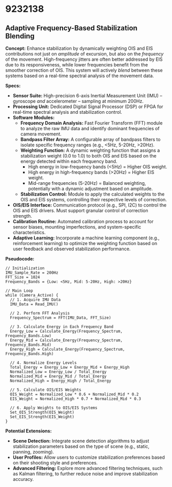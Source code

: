 # 9232138

## Adaptive Frequency-Based Stabilization Blending

**Concept:** Enhance stabilization by dynamically weighting OIS and EIS contributions not just on *amplitude* of excursion, but also on the *frequency* of the movement. High-frequency jitters are often better addressed by EIS due to its responsiveness, while lower frequencies benefit from the smoother correction of OIS. This system will actively *blend* between these systems based on a real-time spectral analysis of the movement data.

**Specs:**

*   **Sensor Suite:** High-precision 6-axis Inertial Measurement Unit (IMU) – gyroscope *and* accelerometer – sampling at minimum 200Hz.
*   **Processing Unit:** Dedicated Digital Signal Processor (DSP) or FPGA for real-time spectral analysis and stabilization control.
*   **Software Modules:**
    *   **Frequency Domain Analysis:** Fast Fourier Transform (FFT) module to analyze the raw IMU data and identify dominant frequencies of camera movement.
    *   **Bandpass Filter Array:**  A configurable array of bandpass filters to isolate specific frequency ranges (e.g., <5Hz, 5-20Hz, >20Hz).
    *   **Weighting Function:** A dynamic weighting function that assigns a stabilization weight (0.0 to 1.0) to both OIS and EIS based on the energy detected within each frequency band. 
        *   High energy in low-frequency bands (<5Hz) = Higher OIS weight.
        *   High energy in high-frequency bands (>20Hz) = Higher EIS weight.
        *   Mid-range frequencies (5-20Hz) =  Balanced weighting, potentially with a dynamic adjustment based on amplitude.
    *   **Stabilization Control:** Module to apply the calculated weights to the OIS and EIS systems, controlling their respective levels of correction.
*   **OIS/EIS Interface:**  Communication protocol (e.g., SPI, I2C) to control the OIS and EIS drivers. Must support granular control of correction strength.
*   **Calibration Routine:** Automated calibration process to account for sensor biases, mounting imperfections, and system-specific characteristics.
*   **Adaptive Learning:** Incorporate a machine learning component (e.g., reinforcement learning) to optimize the weighting function based on user feedback and observed stabilization performance.

**Pseudocode:**

```
// Initialization
IMU_Sample_Rate = 200Hz
FFT_Size = 1024
Frequency_Bands = {Low: <5Hz, Mid: 5-20Hz, High: >20Hz}

// Main Loop
while (Camera_Active) {
  // 1. Acquire IMU Data
  IMU_Data = Read_IMU()

  // 2. Perform FFT Analysis
  Frequency_Spectrum = FFT(IMU_Data, FFT_Size)

  // 3. Calculate Energy in Each Frequency Band
  Energy_Low = Calculate_Energy(Frequency_Spectrum, Frequency_Bands.Low)
  Energy_Mid = Calculate_Energy(Frequency_Spectrum, Frequency_Bands.Mid)
  Energy_High = Calculate_Energy(Frequency_Spectrum, Frequency_Bands.High)

  // 4. Normalize Energy Levels
  Total_Energy = Energy_Low + Energy_Mid + Energy_High
  Normalized_Low = Energy_Low / Total_Energy
  Normalized_Mid = Energy_Mid / Total_Energy
  Normalized_High = Energy_High / Total_Energy

  // 5. Calculate OIS/EIS Weights
  OIS_Weight = Normalized_Low * 0.6 + Normalized_Mid * 0.2
  EIS_Weight = Normalized_High * 0.7 + Normalized_Mid * 0.3

  // 6. Apply Weights to OIS/EIS Systems
  Set_OIS_Strength(OIS_Weight)
  Set_EIS_Strength(EIS_Weight)
}
```

**Potential Extensions:**

*   **Scene Detection:** Integrate scene detection algorithms to adjust stabilization parameters based on the type of scene (e.g., static, panning, zooming).
*   **User Profiles:** Allow users to customize stabilization preferences based on their shooting style and preferences.
*   **Advanced Filtering:** Explore more advanced filtering techniques, such as Kalman filtering, to further reduce noise and improve stabilization accuracy.